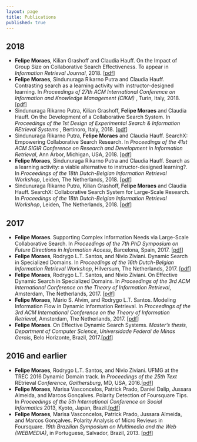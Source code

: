 ```yaml
---
layout: page
title: Publications
published: true
---
```


<h2><b>2018</b></h2>
<ul>
 <li><b>Felipe Moraes</b>, Kilian Grashoff and Claudia Hauff. On
the Impact of Group Size on Collaborative Search Effectiveness. To appear in <em>Information Retrieval Journal</em>, 2018. [<a href="">pdf</a>]</li> 
 <li><b>Felipe Moraes</b>, Sindunuraga Rikarno Putra and Claudia Hauff. Contrasting search as a learning activity with instructor-designed learning. In <em> Proceedings of 27th ACM International Conference on Information and Knowledge Management (CIKM) </em>, Turin, Italy, 2018. [<a href="http://fmoraes.nl/documents/moraes2018cikm.pdf">pdf</a>]</li>
 <li>Sindunuraga Rikarno Putra, Kilian Grashoff, <b>Felipe Moraes</b> and Claudia Hauff. On the Development of a Collaborative Search System. In <em>Proceedings of the 1st Design of Experimental Search  & Information REtrieval Systems </em>, Bertinoro, Italy, 2018. [<a href="">pdf</a>]</li>
<li>Sindunuraga Rikarno Putra, <b>Felipe Moraes</b> and Claudia Hauff. SearchX: Empowering Collaborative Search Research. In <em>Proceedings of the 41st ACM SIGIR Conference on Research and Development in Information Retrieval</em>, Ann Arbor, Michigan, USA, 2018. [<a href="http://fmoraes.nl/documents/moraes2018sigir.pdf">pdf</a>]</li>
 <li><b>Felipe Moraes</b>, Sindunuraga Rikarno Putra and Claudia Hauff. Search as a learning activity: a viable alternative to instructor-designed learning?. In <em>Proceedings of the 18th Dutch-Belgian Information Retrieval Workshop</em>, Leiden, The Netherlands, 2018. [<a href="">pdf</a>]</li>
  <li>Sindunuraga Rikarno Putra, Kilian Grashoff, <b>Felipe Moraes</b> and Claudia Hauff. SearchX: Collaborative Search System for Large-Scale Research. In <em>Proceedings of the 18th Dutch-Belgian Information Retrieval Workshop</em>, Leiden, The Netherlands, 2018. [<a href="">pdf</a>]</li>
 </ul>
<h2><b>2017</b></h2>
<ul>
  <li><b>Felipe Moraes</b>. Supporting Complex Information Needs via Large-Scale Collaborative Search. In <em>Proceedings of the 7th PhD Symposium on Future Directions in Information Access</em>, Barcelona, Spain, 2017. [<a href="http://fmoraes.nl/documents/moraes2017fdia.pdf">pdf</a>]</li>
   <li><b>Felipe Moraes</b>, Rodrygo L.T. Santos, and Nivio Ziviani. Dynamic Search in Specialized Domains. In <em>Proceedings of the 16th Dutch-Belgian Information Retrieval Workshop</em>, Hilversum, The Netherlands, 2017. [<a href="http://fmoraes.nl/documents/moraes2017dir.pdf">pdf</a>]</li>
 	<li><b>Felipe Moraes</b>, Rodrygo L.T. Santos, and Nivio Ziviani. On Effective Dynamic Search in Specialized Domains. In <em>Proceedings of the 3rd ACM International Conference on the Theory of Information Retrieval</em>, Amsterdam, The Netherlands, 2017. [<a href="http://fmoraes.nl/documents/moraes2017ictir-a.pdf">pdf</a>]</li>
 	<li><b>Felipe Moraes</b>, Mário S. Alvim, and Rodrygo L.T. Santos. Modeling Information Flow in Dynamic Information Retrieval. In <em>Proceedings of the 3rd ACM International Conference on the Theory of Information Retrieval</em>, Amsterdam, The Netherlands, 2017. [<a href="http://fmoraes.nl/documents/moraes2017ictir-b.pdf">pdf</a>]</li>
 	<li><b>Felipe Moraes</b>. On Effective Dynamic Search Systems. <em>Master’s thesis, Department of Computer Science, Universidade Federal de Minas Gerais</em>, Belo Horizonte, Brazil, 2017.[<a href="http://fmoraes.nl/documents/moraes2017thesis.pdf">pdf</a>]</li>
</ul>
<h2>2016 and earlier</h2>
<ul>
 	<li><b>Felipe Moraes</b>, Rodrygo L.T. Santos, and Nivio Ziviani. UFMG at the TREC 2016 Dynamic Domain track. In <em>Proceedings of the 25th Text </em>REtrieval<em> Conference, Gaithersburg</em>, MD, USA, 2016.[<a href="http://fmoraes.nl/documents/moraes2016trec.pdf">pdf</a>]</li>
 	<li><b>Felipe Moraes</b>, Marisa Vasconcelos, Patrick Prado, Daniel Dalip, Jussara Almeida, and Marcos Gonçalves. Polarity Detection of Foursquare Tips. In<em> Proceedings of the 5th International Conference on Social Informatics</em> 2013,<em> </em>Kyoto, Japan, Brazil.[<a href="http://fmoraes.nl/documents/moraes2013socinfo.pdf">pdf</a>]</li>
 	<li><b>Felipe Moraes</b>, Marisa Vasconcelos, Patrick Prado, Jussara Almeida, and Marcos Gonçalves. Polarity Analysis of Micro Reviews in Foursquare. <em>19th Brazilian Symposium on Multimedia and the Web (WEBMEDIA)</em>, in Portuguese, Salvador, Brazil, 2013. [<a href="http://fmoraes.nl/documents/moraes2013webmedia.pdf">pdf</a>]</li>
</ul>
